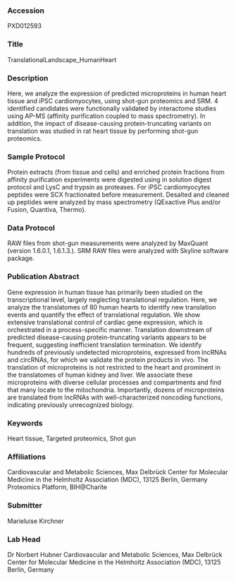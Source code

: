 ### Accession
PXD012593

### Title
TranslationalLandscape_HumanHeart

### Description
Here, we analyze the expression of predicted microproteins in human heart tissue and iPSC cardiomyocytes, using shot-gun proteomics and SRM. 4 identified candidates were functionally validated by interactome studies using AP-MS (affinity purification coupled to mass spectrometry). In addition, the impact of disease-causing protein-truncating variants on translation was studied in rat heart tissue by performing shot-gun proteomics.

### Sample Protocol
Protein extracts (from tissue and cells) and enriched protein fractions from affinity purification experiments were digested using in solution digest protocol and LysC and trypsin as proteases. For iPSC cardiomyocytes peptides were SCX fractionated before measurement. Desalted and cleaned up peptides were analyzed by mass spectrometry (QExactive Plus and/or Fusion, Quantiva, Thermo).

### Data Protocol
RAW files from shot-gun measurements were analyzed by MaxQuant (version 1.6.0.1, 1.6.1.3.). SRM RAW files were analyzed with Skyline software package.

### Publication Abstract
Gene expression in human tissue has primarily been studied on the transcriptional level, largely neglecting translational regulation. Here, we analyze the translatomes of 80 human hearts to identify new translation events and quantify the effect of translational regulation. We show extensive translational control of cardiac gene expression, which is orchestrated in a process-specific manner. Translation downstream of predicted disease-causing protein-truncating variants appears to be frequent, suggesting inefficient translation termination. We identify hundreds of previously undetected microproteins, expressed from lncRNAs and circRNAs, for which we validate the protein products in&#xa0;vivo. The translation of microproteins is not restricted to the heart and prominent in the translatomes of human kidney and liver. We associate these microproteins with diverse cellular processes and compartments and find that&#xa0;many locate to the mitochondria. Importantly, dozens of microproteins are translated from lncRNAs with well-characterized noncoding functions, indicating previously unrecognized biology.

### Keywords
Heart tissue, Targeted proteomics, Shot gun

### Affiliations
Cardiovascular and Metabolic Sciences, Max Delbrück Center for Molecular Medicine in the Helmholtz Association (MDC), 13125 Berlin, Germany
Proteomics Platform, BIH@Charite

### Submitter
Marieluise Kirchner

### Lab Head
Dr Norbert Hubner
Cardiovascular and Metabolic Sciences, Max Delbrück Center for Molecular Medicine in the Helmholtz Association (MDC), 13125 Berlin, Germany


